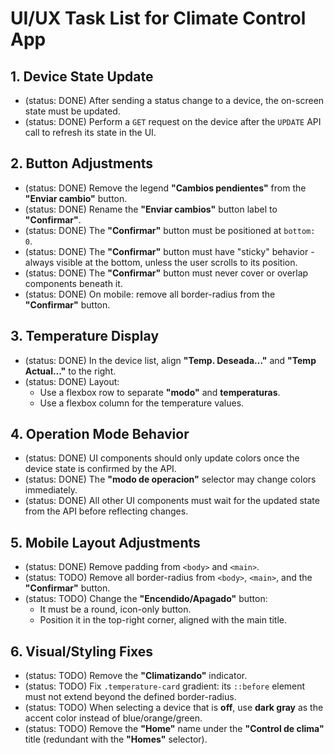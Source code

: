 # UI/UX Task List for Climate Control App

## 1. Device State Update

- (status: DONE) After sending a status change to a device, the on-screen state must be updated.
- (status: DONE) Perform a `GET` request on the device after the `UPDATE` API call to refresh its state in the UI.

## 2. Button Adjustments

- (status: DONE) Remove the legend **"Cambios pendientes"** from the **"Enviar cambio"** button.
- (status: DONE) Rename the **"Enviar cambios"** button label to **"Confirmar"**.
- (status: DONE) The **"Confirmar"** button must be positioned at `bottom: 0`.
- (status: DONE) The **"Confirmar"** button must have "sticky" behavior - always visible at the bottom, unless the user scrolls to its position.
- (status: DONE) The **"Confirmar"** button must never cover or overlap components beneath it.
- (status: DONE) On mobile: remove all border-radius from the **"Confirmar"** button.

## 3. Temperature Display

- (status: DONE) In the device list, align **"Temp. Deseada..."** and **"Temp Actual..."** to the right.
- (status: DONE) Layout:
  - Use a flexbox row to separate **"modo"** and **temperaturas**.
  - Use a flexbox column for the temperature values.

## 4. Operation Mode Behavior

- (status: DONE) UI components should only update colors once the device state is confirmed by the API.
- (status: DONE) The **"modo de operacion"** selector may change colors immediately.
- (status: DONE) All other UI components must wait for the updated state from the API before reflecting changes.

## 5. Mobile Layout Adjustments

- (status: DONE) Remove padding from `<body>` and `<main>`.
- (status: TODO) Remove all border-radius from `<body>`, `<main>`, and the **"Confirmar"** button.
- (status: TODO) Change the **"Encendido/Apagado"** button:
  - It must be a round, icon-only button.
  - Position it in the top-right corner, aligned with the main title.

## 6. Visual/Styling Fixes

- (status: TODO) Remove the **"Climatizando"** indicator.
- (status: TODO) Fix `.temperature-card` gradient: its `::before` element must not extend beyond the defined border-radius.
- (status: TODO) When selecting a device that is **off**, use **dark gray** as the accent color instead of blue/orange/green.
- (status: TODO) Remove the **"Home"** name under the **"Control de clima"** title (redundant with the **"Homes"** selector).

